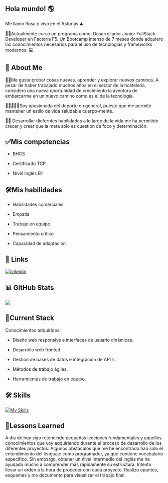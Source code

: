 ## Hola mundo! 🌎
Me llamo Rosa y vivo en el Asturias ⛰️

👩‍🎓Actualmente curso un programa como:
Desarrollador Junior FullStack Developer en Factoría F5. Un Bootcamp intenso de 7 meses donde adquiero los conocimientos necesarios para el uso de tecnologías y frameworks modernos. 💻


## 🚀 About Me
🚵‍♀️Me gusta  probar cosas nuevas, aprender y explorar nuevos caminos. A pesar de haber trabajado muchos años en el sector de la hostelería, considero una nueva oportunidad de crecimiento la aventura de embarcarme en un nuevo camino como es el de la tecnología. 

🏋️‍♀️🍳🧘‍♀️Soy apasionada del deporte en general, puesto que me permite mantener un estilo de vida saludable cuerpo-mente. 

🧗‍♀️ Desarrollar dieferntes habilidades a lo largo de la vida me ha permitido crecer y creer que la meta solo es cuestión de foco y determinación.

## ✅Mis competencias
* BHCS
- Certificado TCP
* Nivel Inglés B1


## 🛠️Mis habilidades 

* Habilidades comerciales
+ Empatía
- Trabajo en equipo
* Pensamiento crítico
- Capacidad de adaptación

## 🔗 Links

[![linkedin](https://img.shields.io/badge/linkedin-0A66C2?style=for-the-badge&logo=linkedin&logoColor=white)](https://www.linkedin.com/)

## 📊 GitHub Stats

![](http://github-profile-summary-cards.vercel.app/api/cards/profile-details?username=Angelica-2025&theme=default)


## 🧩Current Stack 
Conocimientos adquiridos:

 - Diseño web responsive e interfaces de usuario dinámicas.
 * Desarrollo web fronted.
 - Gestión de bases de datos e integración de API´s.
 * Métodos de trabajo ágiles.
 - Herramientas de trabajo en equipo.

## 🛠 Skills

 [![My Skills](https://skillicons.dev/icons?i=js,html,css,figma,github,gmail,linkedin,tailwind,vscode,npm,nodejs)](https://skillicons.dev)

## 📝Lessons Learned
A día de hoy sigo reteneindo pequeñas lecciones fundamentales y aquellos conocimientos que voy  adquiriendo durante el proceso de desarrollo de los diferentes proyectos. Algunos obstáculos que me he encontrado han sido el entendimiento del lenguaje como programador, ya que contiene vocabulario específico. Sin embargo, obtener un nivel intermedio del inglés me ha ayudado mucho a comprender más rápidamente su estructura. 
Intento llevar un orden a la hora de proceder con cada proyecto. Realizo apuntes, esquemas y me documento para visualizar el trabajo final. 

